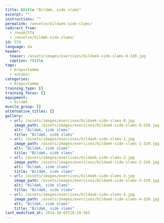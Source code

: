 ```yaml
---
title: &title "Bildæk, side slams"
excerpt: ""
instructions: ""
permalink: /oevelse/bildaek-side-slams/
redirect_from:
  - /node/574
  - /oevelse/bildæk-side-slams/
id: 574
language: da
header:
  teaser: /assets/images/exercises/bildaek-side-slams-0-320.jpg
  caption: *title
tags:
  - Kropsstamme
  - outdoor
categories:
  - Kropsstamme
training_type: []
training_focus: []
equipment:
  - bildæk
muscle_group: []
alternative_titles: []
gallery:
  - url: /assets/images/exercises/bildaek-side-slams-0.jpg
    image_path: /assets/images/exercises/bildaek-side-slams-0-320.jpg
    alt: "Bildæk, side slams"
    title: "Bildæk, side slams"
  - url: /assets/images/exercises/bildaek-side-slams-1.jpg
    image_path: /assets/images/exercises/bildaek-side-slams-1-320.jpg
    alt: "Bildæk, side slams"
    title: "Bildæk, side slams"
  - url: /assets/images/exercises/bildaek-side-slams-2.jpg
    image_path: /assets/images/exercises/bildaek-side-slams-2-320.jpg
    alt: "Bildæk, side slams"
    title: "Bildæk, side slams"
  - url: /assets/images/exercises/bildaek-side-slams-3.jpg
    image_path: /assets/images/exercises/bildaek-side-slams-3-320.jpg
    alt: "Bildæk, side slams"
    title: "Bildæk, side slams"
  - url: /assets/images/exercises/bildaek-side-slams-4.jpg
    image_path: /assets/images/exercises/bildaek-side-slams-4-320.jpg
    alt: "Bildæk, side slams"
    title: "Bildæk, side slams"
last_modified_at: 2014-10-03T10:28:56Z
---
```

